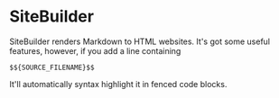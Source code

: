 # SiteBuilder

SiteBuilder renders Markdown to HTML websites. It's got some useful features, however, if you add a line containing 

````
$${SOURCE_FILENAME}$$
````

It'll automatically syntax highlight it in fenced code blocks.
